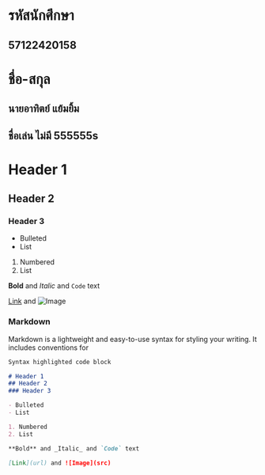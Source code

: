 # รหัสนักศึกษา
## 57122420158
# ชื่อ-สกุล
## นายอาทิตย์ แย้มยิ้ม
## ชื่อเล่น ไม่มี 555555s

# Header 1
## Header 2
### Header 3

- Bulleted
- List

1. Numbered
2. List

**Bold** and _Italic_ and `Code` text

[Link](url) and ![Image](src)

### Markdown

Markdown is a lightweight and easy-to-use syntax for styling your writing. It includes conventions for

```markdown
Syntax highlighted code block

# Header 1
## Header 2
### Header 3

- Bulleted
- List

1. Numbered
2. List

**Bold** and _Italic_ and `Code` text

[Link](url) and ![Image](src)
